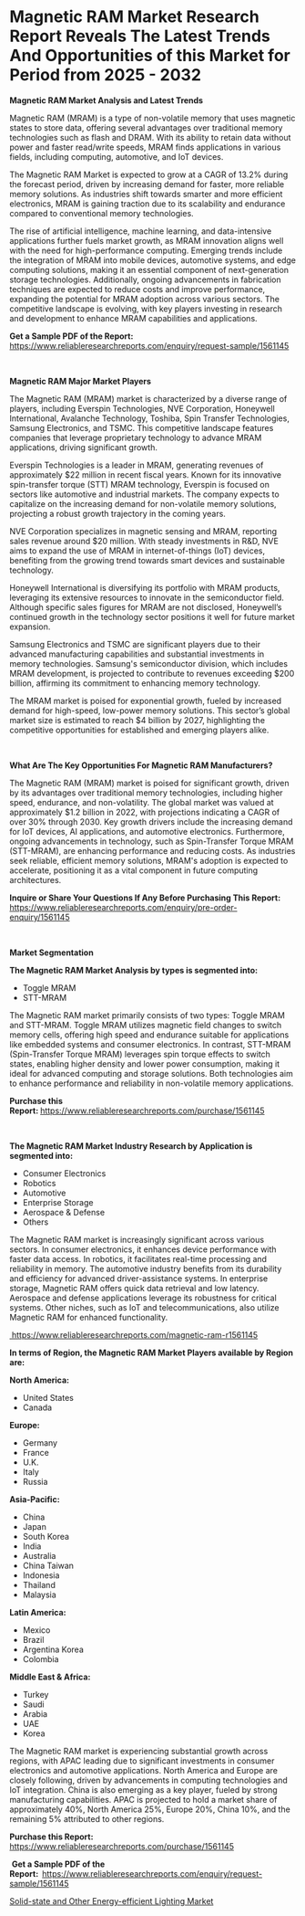 <p><h1>Magnetic RAM Market Research Report Reveals The Latest Trends And Opportunities of this Market for Period from 2025 - 2032</h1></p><p><strong>Magnetic RAM Market Analysis and Latest Trends</strong></p>
<p><p>Magnetic RAM (MRAM) is a type of non-volatile memory that uses magnetic states to store data, offering several advantages over traditional memory technologies such as flash and DRAM. With its ability to retain data without power and faster read/write speeds, MRAM finds applications in various fields, including computing, automotive, and IoT devices.</p><p>The Magnetic RAM Market is expected to grow at a CAGR of 13.2% during the forecast period, driven by increasing demand for faster, more reliable memory solutions. As industries shift towards smarter and more efficient electronics, MRAM is gaining traction due to its scalability and endurance compared to conventional memory technologies. </p><p>The rise of artificial intelligence, machine learning, and data-intensive applications further fuels market growth, as MRAM innovation aligns well with the need for high-performance computing. Emerging trends include the integration of MRAM into mobile devices, automotive systems, and edge computing solutions, making it an essential component of next-generation storage technologies. Additionally, ongoing advancements in fabrication techniques are expected to reduce costs and improve performance, expanding the potential for MRAM adoption across various sectors. The competitive landscape is evolving, with key players investing in research and development to enhance MRAM capabilities and applications.</p></p>
<p><strong>Get a Sample PDF of the Report:&nbsp;</strong> <a href="https://www.reliableresearchreports.com/enquiry/request-sample/1561145?utm_campaign=2197&utm_medium=2&utm_source=Github&utm_content=ia&utm_term=10022025&utm_id=magnetic-ram">https://www.reliableresearchreports.com/enquiry/request-sample/1561145</a></p>
<p>&nbsp;</p>
<p><strong>Magnetic RAM Major Market Players</strong></p>
<p><p>The Magnetic RAM (MRAM) market is characterized by a diverse range of players, including Everspin Technologies, NVE Corporation, Honeywell International, Avalanche Technology, Toshiba, Spin Transfer Technologies, Samsung Electronics, and TSMC. This competitive landscape features companies that leverage proprietary technology to advance MRAM applications, driving significant growth.</p><p>Everspin Technologies is a leader in MRAM, generating revenues of approximately $22 million in recent fiscal years. Known for its innovative spin-transfer torque (STT) MRAM technology, Everspin is focused on sectors like automotive and industrial markets. The company expects to capitalize on the increasing demand for non-volatile memory solutions, projecting a robust growth trajectory in the coming years.</p><p>NVE Corporation specializes in magnetic sensing and MRAM, reporting sales revenue around $20 million. With steady investments in R&D, NVE aims to expand the use of MRAM in internet-of-things (IoT) devices, benefiting from the growing trend towards smart devices and sustainable technology.</p><p>Honeywell International is diversifying its portfolio with MRAM products, leveraging its extensive resources to innovate in the semiconductor field. Although specific sales figures for MRAM are not disclosed, Honeywell’s continued growth in the technology sector positions it well for future market expansion.</p><p>Samsung Electronics and TSMC are significant players due to their advanced manufacturing capabilities and substantial investments in memory technologies. Samsung's semiconductor division, which includes MRAM development, is projected to contribute to revenues exceeding $200 billion, affirming its commitment to enhancing memory technology.</p><p>The MRAM market is poised for exponential growth, fueled by increased demand for high-speed, low-power memory solutions. This sector’s global market size is estimated to reach $4 billion by 2027, highlighting the competitive opportunities for established and emerging players alike.</p></p>
<p>&nbsp;</p>
<p><strong>What Are The Key Opportunities For Magnetic RAM Manufacturers?</strong></p>
<p><p>The Magnetic RAM (MRAM) market is poised for significant growth, driven by its advantages over traditional memory technologies, including higher speed, endurance, and non-volatility. The global market was valued at approximately $1.2 billion in 2022, with projections indicating a CAGR of over 30% through 2030. Key growth drivers include the increasing demand for IoT devices, AI applications, and automotive electronics. Furthermore, ongoing advancements in technology, such as Spin-Transfer Torque MRAM (STT-MRAM), are enhancing performance and reducing costs. As industries seek reliable, efficient memory solutions, MRAM's adoption is expected to accelerate, positioning it as a vital component in future computing architectures.</p></p>
<p><strong>Inquire or Share Your Questions If Any Before Purchasing This Report:</strong> <a href="https://www.reliableresearchreports.com/enquiry/pre-order-enquiry/1561145?utm_campaign=2197&utm_medium=2&utm_source=Github&utm_content=ia&utm_term=10022025&utm_id=magnetic-ram">https://www.reliableresearchreports.com/enquiry/pre-order-enquiry/1561145</a></p>
<p>&nbsp;</p>
<p><strong>Market Segmentation</strong></p>
<p><strong>The Magnetic RAM Market Analysis by types is segmented into:</strong></p>
<p><ul><li>Toggle MRAM</li><li>STT-MRAM</li></ul></p>
<p><p>The Magnetic RAM market primarily consists of two types: Toggle MRAM and STT-MRAM. Toggle MRAM utilizes magnetic field changes to switch memory cells, offering high speed and endurance suitable for applications like embedded systems and consumer electronics. In contrast, STT-MRAM (Spin-Transfer Torque MRAM) leverages spin torque effects to switch states, enabling higher density and lower power consumption, making it ideal for advanced computing and storage solutions. Both technologies aim to enhance performance and reliability in non-volatile memory applications.</p></p>
<p><strong>Purchase this Report:&nbsp;</strong><a href="https://www.reliableresearchreports.com/purchase/1561145?utm_campaign=2197&utm_medium=2&utm_source=Github&utm_content=ia&utm_term=10022025&utm_id=magnetic-ram">https://www.reliableresearchreports.com/purchase/1561145</a></p>
<p>&nbsp;</p>
<p><strong>The Magnetic RAM Market Industry Research by Application is segmented into:</strong></p>
<p><ul><li>Consumer Electronics</li><li>Robotics</li><li>Automotive</li><li>Enterprise Storage</li><li>Aerospace & Defense</li><li>Others</li></ul></p>
<p><p>The Magnetic RAM market is increasingly significant across various sectors. In consumer electronics, it enhances device performance with faster data access. In robotics, it facilitates real-time processing and reliability in memory. The automotive industry benefits from its durability and efficiency for advanced driver-assistance systems. In enterprise storage, Magnetic RAM offers quick data retrieval and low latency. Aerospace and defense applications leverage its robustness for critical systems. Other niches, such as IoT and telecommunications, also utilize Magnetic RAM for enhanced functionality.</p></p>
<p><a href="https://www.reliableresearchreports.com/magnetic-ram-r1561145?utm_campaign=2197&utm_medium=2&utm_source=Github&utm_content=ia&utm_term=10022025&utm_id=magnetic-ram">&nbsp;https://www.reliableresearchreports.com/magnetic-ram-r1561145</a></p>
<p><strong>In terms of Region, the Magnetic RAM Market Players available by Region are:</strong></p>
<p>
    <p> <strong> North America: </strong>
        <ul>
            <li>United States</li>
            <li>Canada</li>
        </ul>
        </p> 
    <p> <strong> Europe: </strong>
        <ul>
            <li>Germany</li>
            <li>France</li>
            <li>U.K.</li>
            <li>Italy</li>
            <li>Russia</li>
        </ul>
        </p> 
    <p> <strong> Asia-Pacific: </strong>
        <ul>
            <li>China</li>
            <li>Japan</li>
            <li>South Korea</li>
            <li>India</li>
            <li>Australia</li>
            <li>China Taiwan</li>
            <li>Indonesia</li>
            <li>Thailand</li>
            <li>Malaysia</li>
        </ul>
        </p> 
    <p> <strong> Latin America: </strong>
        <ul>
            <li>Mexico</li>
            <li>Brazil</li>
            <li>Argentina Korea</li>
            <li>Colombia</li>
        </ul>
        </p> 
    <p> <strong> Middle East & Africa: </strong>
        <ul>
            <li>Turkey</li>
            <li>Saudi</li>
            <li>Arabia</li>
            <li>UAE</li>
            <li>Korea</li>
        </ul>
    </p>
    </p>
<p><p>The Magnetic RAM market is experiencing substantial growth across regions, with APAC leading due to significant investments in consumer electronics and automotive applications. North America and Europe are closely following, driven by advancements in computing technologies and IoT integration. China is also emerging as a key player, fueled by strong manufacturing capabilities. APAC is projected to hold a market share of approximately 40%, North America 25%, Europe 20%, China 10%, and the remaining 5% attributed to other regions.</p></p>
<p><strong>Purchase this Report: </strong><a href="https://www.reliableresearchreports.com/purchase/1561145?utm_campaign=2197&utm_medium=2&utm_source=Github&utm_content=ia&utm_term=10022025&utm_id=magnetic-ram">https://www.reliableresearchreports.com/purchase/1561145</a></p>
<p>&nbsp;<strong>Get a Sample PDF of the Report:&nbsp;&nbsp;</strong><a href="https://www.reliableresearchreports.com/enquiry/request-sample/1561145?utm_campaign=2197&utm_medium=2&utm_source=Github&utm_content=ia&utm_term=10022025&utm_id=magnetic-ram">https://www.reliableresearchreports.com/enquiry/request-sample/1561145</a></p>
<p><strong></strong></p>
<p><p><a href="https://github.com/jerhoskinson197676/Market-Research-Report-List-1/blob/main/solid-state-and-other-energy-efficient-lighting-market.md?utm_campaign=2197&utm_medium=2&utm_source=Github&utm_content=ia&utm_term=10022025&utm_id=magnetic-ram">Solid-state and Other Energy-efficient Lighting Market</a></p></p>